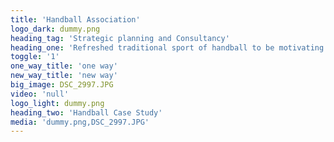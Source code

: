 ```yaml
---
title: 'Handball Association'
logo_dark: dummy.png
heading_tag: 'Strategic planning and Consultancy'
heading_one: 'Refreshed traditional sport of handball to be motivating and inspirational again'
toggle: '1'
one_way_title: 'one way'
new_way_title: 'new way'
big_image: DSC_2997.JPG
video: 'null'
logo_light: dummy.png
heading_two: 'Handball Case Study'
media: 'dummy.png,DSC_2997.JPG'
---
```


